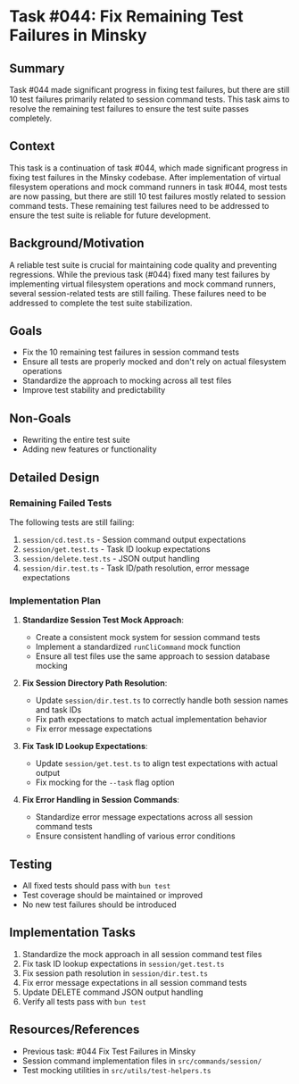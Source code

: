 # Task #044: Fix Remaining Test Failures in Minsky

## Summary
Task #044 made significant progress in fixing test failures, but there are still 10 test failures primarily related to session command tests. This task aims to resolve the remaining test failures to ensure the test suite passes completely.

## Context
This task is a continuation of task #044, which made significant progress in fixing test failures in the Minsky codebase. After implementation of virtual filesystem operations and mock command runners in task #044, most tests are now passing, but there are still 10 test failures mostly related to session command tests. These remaining test failures need to be addressed to ensure the test suite is reliable for future development.

## Background/Motivation
A reliable test suite is crucial for maintaining code quality and preventing regressions. While the previous task (#044) fixed many test failures by implementing virtual filesystem operations and mock command runners, several session-related tests are still failing. These failures need to be addressed to complete the test suite stabilization.

## Goals
- Fix the 10 remaining test failures in session command tests
- Ensure all tests are properly mocked and don't rely on actual filesystem operations
- Standardize the approach to mocking across all test files
- Improve test stability and predictability

## Non-Goals
- Rewriting the entire test suite
- Adding new features or functionality

## Detailed Design

### Remaining Failed Tests
The following tests are still failing:
1. `session/cd.test.ts` - Session command output expectations
2. `session/get.test.ts` - Task ID lookup expectations
3. `session/delete.test.ts` - JSON output handling
4. `session/dir.test.ts` - Task ID/path resolution, error message expectations

### Implementation Plan
1. **Standardize Session Test Mock Approach**:
   - Create a consistent mock system for session command tests
   - Implement a standardized `runCliCommand` mock function
   - Ensure all test files use the same approach to session database mocking

2. **Fix Session Directory Path Resolution**:
   - Update `session/dir.test.ts` to correctly handle both session names and task IDs
   - Fix path expectations to match actual implementation behavior
   - Fix error message expectations

3. **Fix Task ID Lookup Expectations**:
   - Update `session/get.test.ts` to align test expectations with actual output
   - Fix mocking for the `--task` flag option

4. **Fix Error Handling in Session Commands**:
   - Standardize error message expectations across all session command tests
   - Ensure consistent handling of various error conditions

## Testing
- All fixed tests should pass with `bun test`
- Test coverage should be maintained or improved
- No new test failures should be introduced

## Implementation Tasks
1. Standardize the mock approach in all session command test files
2. Fix task ID lookup expectations in `session/get.test.ts`
3. Fix session path resolution in `session/dir.test.ts` 
4. Fix error message expectations in all session command tests
5. Update DELETE command JSON output handling
6. Verify all tests pass with `bun test`

## Resources/References
- Previous task: #044 Fix Test Failures in Minsky
- Session command implementation files in `src/commands/session/`
- Test mocking utilities in `src/utils/test-helpers.ts` 
